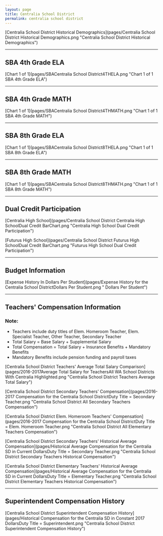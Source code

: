 ```yaml
---
layout: page
title: Centralia School District
permalink: centralia school district
---
```



[Centralia School District Historical Demographics](pages/Centralia School District Historical Demographics.png "Centralia School District Historical Demographics")

___

## SBA 4th Grade ELA

[Chart 1 of 1](pages/SBACentralia School District4THELA.png "Chart 1 of 1 SBA 4th Grade ELA")


___

## SBA 4th Grade MATH

[Chart 1 of 1](pages/SBACentralia School District4THMATH.png "Chart 1 of 1 SBA 4th Grade MATH")


___

## SBA 8th Grade ELA

[Chart 1 of 1](pages/SBACentralia School District8THELA.png "Chart 1 of 1 SBA 8th Grade ELA")


___

## SBA 8th Grade MATH

[Chart 1 of 1](pages/SBACentralia School District8THMATH.png "Chart 1 of 1 SBA 8th Grade MATH")


___

## Dual Credit Participation

[Centralia High School](pages/Centralia School District Centralia High SchoolDual Credit BarChart.png "Centralia High School Dual Credit Participation")

[Futurus High School](pages/Centralia School District Futurus High SchoolDual Credit BarChart.png "Futurus High School Dual Credit Participation")


___

## Budget Information

[Expense History In Dollars Per Student](pages/Expense History for the Centralia School DistrictDollars Per Student.png " Dollars Per Student")


___

## Teachers' Compensation Information
### Note:
- Teachers include duty titles of Elem. Homeroom Teacher, Elem. Specialist Teacher, Other Teacher, Secondary Teacher
- Total Salary = Base Salary + Supplemental Salary
- Total Compensation = Total Salary + Insurance Benefits + Mandatory Benefits
- Mandatory Benefits include pension funding and payroll taxes

[Centralia School District Teachers' Average Total Salary Comparison](pages/2016-2017Average Total Salary for TeachersAll WA School Districts With Centralia Highlighted.png "Centralia School District Teachers Average Total Salary")

[Centralia School District Secondary Teachers' Compensation](pages/2016-2017 Compensation for the Centralia School DistrictDuty Title = Secondary Teacher.png "Centralia School District All Secondary Teachers Compensation")

[Centralia School District Elem. Homeroom Teachers' Compensation](pages/2016-2017 Compensation for the Centralia School DistrictDuty Title = Elem. Homeroom Teacher.png "Centralia School District All Elementary Teachers Compensation")

[Centralia School District Secondary Teachers' Historical Average Compensation](pages/Historical Average Compensation for the Centralia SD in Current DollarsDuty Title = Secondary Teacher.png "Centralia School District Secondary Teachers Historical Compensation")

[Centralia School District Elementary Teachers' Historical Average Compensation](pages/Historical Average Compensation for the Centralia SD in Current DollarsDuty Title = Elementary Teacher.png "Centralia School District Elementary Teachers Historical Compensation")


___

## Superintendent Compensation History

[Centralia School District Superintendent Compensation History](pages/Historical Compensation for the Centralia SD in Constant 2017 DollarsDuty Title = Superintendent.png "Centralia School District Superintendent Compensation History")


